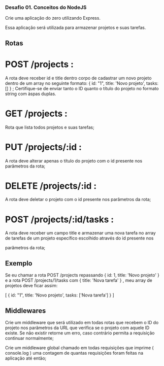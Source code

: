 ### Desafio 01. Conceitos do NodeJS

Crie uma aplicação do zero utilizando Express.

Essa aplicação será utilizada para armazenar projetos e suas tarefas.

## Rotas

# POST /projects : 
A rota deve receber id e title dentro corpo de cadastrar um novo projeto
dentro de um array no seguinte formato: { id: "1", title: 'Novo projeto',
tasks: [] } ; Certifique-se de enviar tanto o ID quanto o título do 
projeto no formato string com àspas duplas.

# GET /projects : 
Rota que lista todos projetos e suas tarefas;

# PUT /projects/:id : 
A rota deve alterar apenas o título do projeto com o id presente nos 
parâmetros da rota;

# DELETE /projects/:id : 
A rota deve deletar o projeto com o id presente nos parâmetros da rota;

# POST /projects/:id/tasks : 
A rota deve receber um campo title e armazenar uma nova tarefa no array
de tarefas de um projeto específico escolhido através do id presente nos

parâmetros da rota;

## Exemplo

Se eu chamar a rota POST /projects repassando { id: 1, title:
'Novo projeto' } e a rota POST /projects/1/tasks com { title:
'Nova tarefa' } , meu array de projetos deve ficar assim:

[
{
id: "1",
title: 'Novo projeto',
tasks: ['Nova tarefa']
}
]

## Middlewares

Crie um middleware que será utilizado em todas rotas que
recebem o ID do projeto nos parâmetros da URL que verifica se
o projeto com aquele ID existe. Se não existir retorne um erro,
caso contrário permita a requisição continuar normalmente;

Crie um middleware global chamado em todas requisições que
imprime ( console.log ) uma contagem de quantas requisições
foram feitas na aplicação até então;